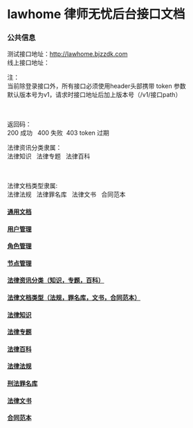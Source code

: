 # lawhome 律师无忧后台接口文档

### 公共信息
<p>测试接口地址：<a href="http://lawhome.bjzzdk.com/">http://lawhome.bjzzdk.com</a><br>
线上接口地址：</p>
<p>注：<br>
当前除登录接口外，所有接口必须使用header头部携带&nbsp;token&nbsp;参数<br>
默认版本号为v1，请求时接口地址后加上版本号（/v1/接口path）</p>
<p><br data-tomark-pass=""><br>
返回码：<br>
200 成功&nbsp; &nbsp;400 失败&nbsp; 403 token 过期</p>
<p>法律资讯分类隶属：<br>
法律知识&nbsp; &nbsp;法律专题&nbsp; &nbsp;法律百科</p>
<p><br data-tomark-pass=""><br>
法律文档类型隶属:<br>
法律法规&nbsp; &nbsp;法律罪名库&nbsp; &nbsp;法律文书&nbsp; &nbsp;合同范本</p>

#### [通用文档](https://github.com/devilkun/lawhome/blob/master/common.md)

#### [用户管理](https://github.com/devilkun/lawhome/blob/master/user.md)

#### [角色管理](https://github.com/devilkun/lawhome/blob/master/role.md)

#### [节点管理](https://github.com/devilkun/lawhome/blob/master/node.md)

#### [法律资讯分类（知识，专题，百科）](https://github.com/devilkun/lawhome/blob/master/category.md)

#### [法律文档类型（法规，罪名库，文书，合同范本）](https://github.com/devilkun/lawhome/blob/master/type.md)

#### [法律知识](https://github.com/devilkun/lawhome/blob/master/knowledge.md)

#### [法律专题](https://github.com/devilkun/lawhome/blob/master/subject.md)

#### [法律百科](https://github.com/devilkun/lawhome/blob/master/encyclopedia.md)

#### [法律法规](https://github.com/devilkun/lawhome/blob/master/regulation.md)

#### [刑法罪名库](https://github.com/devilkun/lawhome/blob/master/crime.md)

#### [法律文书](https://github.com/devilkun/lawhome/blob/master/instrument.md)

#### [合同范本](https://github.com/devilkun/lawhome/blob/master/contract.md)
